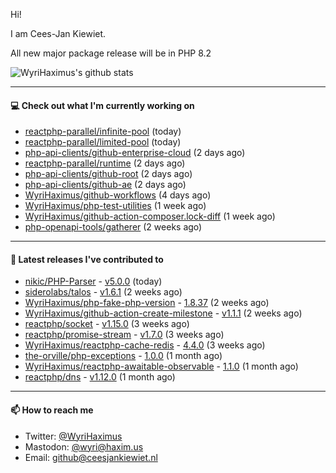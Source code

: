 Hi!

I am Cees-Jan Kiewiet.

All new major package release will be in PHP 8.2

![WyriHaximus's github stats](https://github-readme-stats.vercel.app/api?username=WyriHaximus&show_icons=true)

---

#### 💻 Check out what I'm currently working on

- [reactphp-parallel/infinite-pool](https://github.com/reactphp-parallel/infinite-pool) (today)
- [reactphp-parallel/limited-pool](https://github.com/reactphp-parallel/limited-pool) (today)
- [php-api-clients/github-enterprise-cloud](https://github.com/php-api-clients/github-enterprise-cloud) (2 days ago)
- [reactphp-parallel/runtime](https://github.com/reactphp-parallel/runtime) (2 days ago)
- [php-api-clients/github-root](https://github.com/php-api-clients/github-root) (2 days ago)
- [php-api-clients/github-ae](https://github.com/php-api-clients/github-ae) (2 days ago)
- [WyriHaximus/github-workflows](https://github.com/WyriHaximus/github-workflows) (4 days ago)
- [WyriHaximus/php-test-utilities](https://github.com/WyriHaximus/php-test-utilities) (1 week ago)
- [WyriHaximus/github-action-composer.lock-diff](https://github.com/WyriHaximus/github-action-composer.lock-diff) (1 week ago)
- [php-openapi-tools/gatherer](https://github.com/php-openapi-tools/gatherer) (2 weeks ago)

---

#### 🔭 Latest releases I've contributed to

- [nikic/PHP-Parser](https://github.com/nikic/PHP-Parser) - [v5.0.0](https://github.com/nikic/PHP-Parser/releases/tag/v5.0.0) (today)
- [siderolabs/talos](https://github.com/siderolabs/talos) - [v1.6.1](https://github.com/siderolabs/talos/releases/tag/v1.6.1) (2 weeks ago)
- [WyriHaximus/php-fake-php-version](https://github.com/WyriHaximus/php-fake-php-version) - [1.8.37](https://github.com/WyriHaximus/php-fake-php-version/releases/tag/1.8.37) (2 weeks ago)
- [WyriHaximus/github-action-create-milestone](https://github.com/WyriHaximus/github-action-create-milestone) - [v1.1.1](https://github.com/WyriHaximus/github-action-create-milestone/releases/tag/v1.1.1) (2 weeks ago)
- [reactphp/socket](https://github.com/reactphp/socket) - [v1.15.0](https://github.com/reactphp/socket/releases/tag/v1.15.0) (3 weeks ago)
- [reactphp/promise-stream](https://github.com/reactphp/promise-stream) - [v1.7.0](https://github.com/reactphp/promise-stream/releases/tag/v1.7.0) (3 weeks ago)
- [WyriHaximus/reactphp-cache-redis](https://github.com/WyriHaximus/reactphp-cache-redis) - [4.4.0](https://github.com/WyriHaximus/reactphp-cache-redis/releases/tag/4.4.0) (3 weeks ago)
- [the-orville/php-exceptions](https://github.com/the-orville/php-exceptions) - [1.0.0](https://github.com/the-orville/php-exceptions/releases/tag/1.0.0) (1 month ago)
- [WyriHaximus/reactphp-awaitable-observable](https://github.com/WyriHaximus/reactphp-awaitable-observable) - [1.1.0](https://github.com/WyriHaximus/reactphp-awaitable-observable/releases/tag/1.1.0) (1 month ago)
- [reactphp/dns](https://github.com/reactphp/dns) - [v1.12.0](https://github.com/reactphp/dns/releases/tag/v1.12.0) (1 month ago)

---

#### 📫 How to reach me

- Twitter: [@WyriHaximus](https://twitter.com/WyriHaximus)
- Mastodon: [@wyri@haxim.us](https://toot-toot.wyrihaxim.us/@wyri)
- Email: [github@ceesjankiewiet.nl](mailto:github@ceesjankiewiet.nl)
